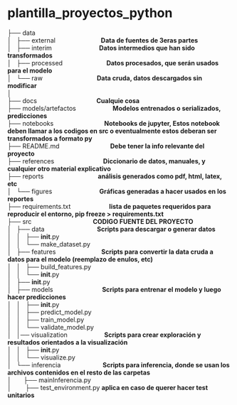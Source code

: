 # plantilla_proyectos_python

├── data  
│   ├── external                          __Data de fuentes de 3eras partes__  
│   ├── interim                           __Datos intermedios que han sido transformados__  
│   ├── processed                         __Datos procesados, que serán usados para el modelo__  
│   └── raw                               __Data cruda, datos descargados sin modificar__  
│     
├── docs                                  __Cualquie cosa__  
├── models/artefactos                     __Modelos entrenados o serializados, predicciones__  
├── notebooks                             __Notebooks de jupyter, Estos notebook deben llamar a los codigos en src o eventualmente estos deberan ser transformados a formato py__    
├── README.md                             __Debe tener la info relevante del proyecto__      
├── references                            __Diccionario de datos, manuales, y cualquier otro material explicativo__  
├── reports                               __análisis generados como pdf, html, latex, etc__  
│   └── figures                           __Gráficas generadas a hacer usados en los reportes__  
├── requirements.txt                      __lista de paquetes requeridos para reproducir el entorno, pip freeze > requirements.txt__  
├── src                                   __CODIGO FUENTE DEL PROYECTO__  
│   ├── data                              __Scripts para descargar o generar datos__    
│   │   ├── __init__.py   
│   │   └── make_dataset.py    
│   ├── features                          __Scripts para convertir la data cruda a datos para el modelo (reemplazo de enulos, etc)__   
│   │   ├── build_features.py   
│   │   └── __init__.py   
│   ├── __init__.py  
│   ├── models                            __Scripts para entrenar el modelo y luego hacer predicciones__   
│   │   ├── __init__.py   
│   │   ├── predict_model.py   
│   │   ├── train_model.py   
│   │   └── validate_model.py  
│   │── visualization                     __Scripts para crear exploración y resultados orientados a la visualización__   
│   │   ├── __init__.py   
│   │   └── visualize.py  
│   └── inferencia                        __Scripts para inferencia, donde se usan los archivos contenidos en el resto de las carpetas__    
│       ├── mainInferencia.py            
│       
├── test_environment.py                 __aplica en caso de querer hacer test unitarios__
